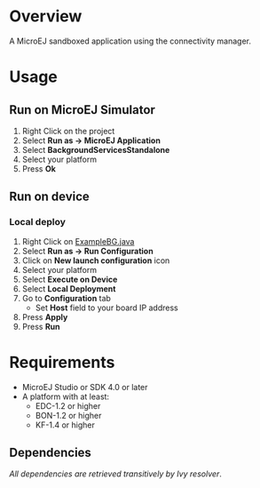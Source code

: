 <!--
	Markdown
	
	Copyright 2016 IS2T. All rights reserved.
	Modification and distribution is permitted under certain conditions.
	IS2T PROPRIETARY/CONFIDENTIAL. Use is subject to license terms.
-->
# Overview
A MicroEJ sandboxed application using the connectivity manager.

# Usage
## Run on MicroEJ Simulator
1. Right Click on the project
1. Select **Run as -> MicroEJ Application**
1. Select **BackgroundServicesStandalone**
1. Select your platform 
1. Press **Ok**

## Run on device
### Local deploy
1. Right Click on [ExampleBG.java](/ej.examples.iot.androidconnectivity/src/main/java/ej/examples/iot/androidconnectivity/app/ExampleBG.java)
1. Select **Run as -> Run Configuration** 
1. Click on **New launch configuration** icon
1. Select your platform 
1. Select **Execute on Device**
1. Select **Local Deployment**
1. Go to **Configuration** tab
	* Set **Host** field to your board IP address
1. Press **Apply**
1. Press **Run**

# Requirements
* MicroEJ Studio or SDK 4.0 or later
* A platform with at least:
	* EDC-1.2 or higher
	* BON-1.2 or higher
	* KF-1.4 or higher

## Dependencies
_All dependencies are retrieved transitively by Ivy resolver_.